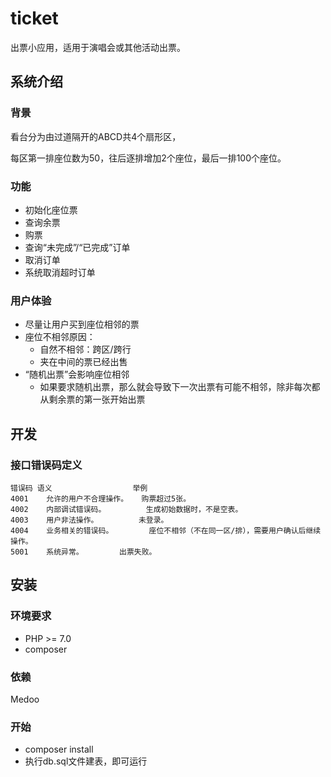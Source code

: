 # ticket
出票小应用，适用于演唱会或其他活动出票。


## 系统介绍
### 背景
看台分为由过道隔开的ABCD共4个扇形区，

每区第一排座位数为50，往后逐排增加2个座位，最后一排100个座位。
### 功能
- 初始化座位票
- 查询余票
- 购票
- 查询“未完成”/“已完成”订单
- 取消订单
- 系统取消超时订单
### 用户体验
- 尽量让用户买到座位相邻的票
- 座位不相邻原因：
    - 自然不相邻：跨区/跨行
    - 夹在中间的票已经出售
- “随机出票”会影响座位相邻
    - 如果要求随机出票，那么就会导致下一次出票有可能不相邻，除非每次都从剩余票的第一张开始出票

## 开发
### 接口错误码定义
    错误码	语义                  举例
    4001	允许的用户不合理操作。   购票超过5张。
    4002	内部调试错误码。	     生成初始数据时，不是空表。
    4003	用户非法操作。         未登录。
    4004	业务相关的错误码。	     座位不相邻（不在同一区/排），需要用户确认后继续操作。
    5001	系统异常。	     出票失败。
    
## 安装
### 环境要求
- PHP >= 7.0
- composer
### 依赖
Medoo
### 开始
- composer install
- 执行db.sql文件建表，即可运行